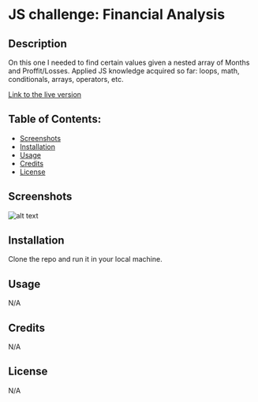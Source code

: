 # JS challenge: Financial Analysis 

## Description
On this one I needed to find certain values given a nested array of Months and Proffit/Losses. Applied JS knowledge acquired so far: loops, math, conditionals, arrays, operators, etc.

[Link to the live version](https://frandsalerno.github.io/console-finances/)

## Table of Contents:
- [Screenshots](#screenshots)
- [Installation](#installation)
- [Usage](#usage)
- [Credits](#credits)
- [License](#license)

## Screenshots
![alt text]([https://github.com/frandsalerno/Bootstrap-Portfolio/blob/main/assets/images/desktop.png](https://github.com/frandsalerno/console-finances/blob/main/assets/img/results.png) "Screenshot of the results")


## Installation
Clone the repo and run it in your local machine.

## Usage
N/A

## Credits
N/A

## License
N/A
